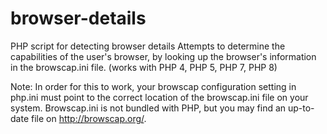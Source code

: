 # browser-details
PHP script for detecting browser details
Attempts to determine the capabilities of the user's browser, by looking up the browser's information in the browscap.ini file. (works with PHP 4, PHP 5, PHP 7, PHP 8)

Note:
In order for this to work, your browscap configuration setting in php.ini must point to the correct location of the browscap.ini file on your system.
Browscap.ini is not bundled with PHP, but you may find an up-to-date file on http://browscap.org/. 
